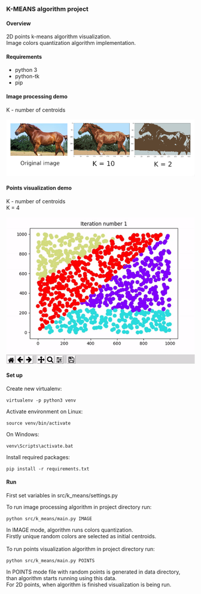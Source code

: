 ### __K-MEANS algorithm project__

#### Overview
2D points k-means algorithm visualization. <br>
Image colors quantization algorithm implementation. <br>

#### Requirements
 - python 3
 - python-tk
 - pip

#### Image processing demo
K - number of centroids <br>
<br>
![Alt Text](docs/demo_assets/horse_image_demo.png)

#### Points visualization demo
K - number of centroids <br>
K = 4 <br>
<br>
![Alt Text](docs/demo_assets/points_visualization.gif)

#### Set up
Create new virtualenv:
```
virtualenv -p python3 venv
```
Activate environment
on Linux:
```
source venv/bin/activate
```
On Windows:
```
venv\Scripts\activate.bat
```
Install required packages:
```
pip install -r requirements.txt
```

#### Run
First set variables in src/k_means/settings.py

To run image processing algorithm in project directory run:
```
python src/k_means/main.py IMAGE
```
In IMAGE mode, algorithm runs colors quantization. <br>
Firstly unique random colors are selected as initial centroids. <br>
<br>
To run points visualization algorithm in project directory run:
```
python src/k_means/main.py POINTS
```
In POINTS mode file with random points is generated in data directory, <br>
than algorithm starts running using this data. <br>
For 2D points, when algorithm is finished visualization is being run.
